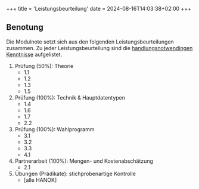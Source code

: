 +++
title = 'Leistungsbeurteilung'
date = 2024-08-16T14:03:38+02:00
+++

## Benotung

Die Modulnote setzt sich aus den folgenden Leistungsbeurteilungen zusammen. Zu
jeder Leistungsbeurteilung sind die [handlungsnotwendingen
Kenntnisse](/admin/hanok/) aufgelistet.

1. Prüfung (50%): Theorie
    - 1.1
    - 1.2
    - 1.3
    - 1.5
2. Prüfung (100%): Technik & Hauptdatentypen
    - 1.4
    - 1.6
    - 1.7
    - 2.2
3. Prüfung (100%): Wahlprogramm
    - 3.1
    - 3.2
    - 3.3
    - 4.1
4. Partnerarbeit (100%): Mengen- und Kostenabschätzung
    - 2.1
5. Übungen (Prädikate): stichprobenartige Kontrolle
    - [alle HANOK]


